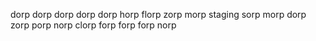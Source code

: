 dorp dorp dorp dorp dorp
horp florp zorp morp
staging sorp morp dorp
zorp porp norp clorp
forp forp forp norp